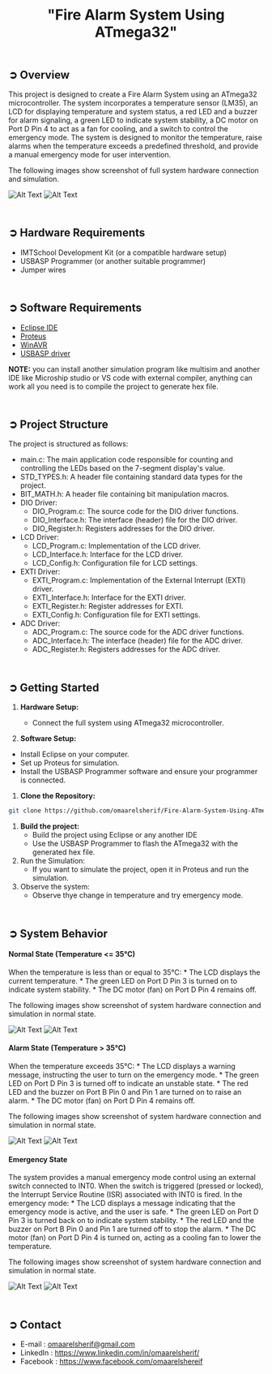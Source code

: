 <!-- PROJECT TITLE -->
<h1 align="center">"Fire Alarm System Using ATmega32"</h1>

<!-- OVERVIEW -->
## <br>**➲ Overview**
This project is designed to create a Fire Alarm System using an ATmega32 microcontroller. The system incorporates a temperature sensor (LM35), an LCD for displaying temperature and system status, a red LED and a buzzer for alarm signaling, a green LED to indicate system stability, a DC motor on Port D Pin 4 to act as a fan for cooling, and a switch to control the emergency mode. The system is designed to monitor the temperature, raise alarms when the temperature exceeds a predefined threshold, and provide a manual emergency mode for user intervention.

The following images show screenshot of full system hardware connection and simulation.

![Alt Text](Fire_Alarm/Output/full_system_sw.jpg)
![Alt Text](Fire_Alarm/Output/full_system_hw.jpg)

<!-- HARDWARE REQUIREMENTS -->
## <br>**➲ Hardware Requirements**
* IMTSchool Development Kit (or a compatible hardware setup)
* USBASP Programmer (or another suitable programmer)
* Jumper wires

<!-- SOFTWARE REQUIREMENTS -->
## <br>**➲ Software Requirements**
* <a href="https://www.eclipse.org/downloads/packages/release/2023-06/r/eclipse-ide-cc-developers" target="_blank">Eclipse IDE</a> 
* <a href="https://www.labcenter.com/downloads/" target="_blank">Proteus</a> 
* <a href="https://sourceforge.net/projects/winavr/" target="_blank">WinAVR</a> 
* <a href="https://www.fischl.de/usbasp/" target="_blank">USBASP driver</a> 

**NOTE:** you can install another simulation program like multisim and another IDE like Microship studio or VS code with external compiler, anything can work all you need is to compile the project to generate hex file.

<!-- PROJECT STRUCTURE -->
## <br>**➲ Project Structure**
The project is structured as follows:
* main.c: The main application code responsible for counting and controlling the LEDs based on the 7-segment display's value.
* STD_TYPES.h: A header file containing standard data types for the project.
* BIT_MATH.h: A header file containing bit manipulation macros.
* DIO Driver:
  * DIO_Program.c: The source code for the DIO driver functions.
  * DIO_Interface.h: The interface (header) file for the DIO driver.
  * DIO_Register.h: Registers addresses for the DIO driver.
* LCD Driver:
  * LCD_Program.c: Implementation of the LCD driver.
  * LCD_Interface.h: Interface for the LCD driver.
  * LCD_Config.h: Configuration file for LCD settings.
* EXTI Driver:
  * EXTI_Program.c: Implementation of the External Interrupt (EXTI) driver.
  * EXTI_Interface.h: Interface for the EXTI driver.
  * EXTI_Register.h: Register addresses for EXTI.
  * EXTI_Config.h: Configuration file for EXTI settings.
* ADC Driver:
  * ADC_Program.c: The source code for the ADC driver functions.
  * ADC_Interface.h: The interface (header) file for the ADC driver.
  * ADC_Register.h: Registers addresses for the ADC driver.

<!-- GETTING STARTED -->
## <br>**➲ Getting Started**
1. **Hardware Setup:**
   * Connect the full system using ATmega32 microcontroller.

2. **Software Setup:**
* Install Eclipse on your computer.
* Set up Proteus for simulation.
* Install the USBASP Programmer software and ensure your programmer is connected.
1. **Clone the Repository:**
```sh
git clone https://github.com/omaarelsherif/Fire-Alarm-System-Using-ATmega32.git
```
1. **Build the project:**
   * Build the project using Eclipse or any another IDE
   * Use the USBASP Programmer to flash the ATmega32 with the generated hex file.
2. Run the Simulation:
   * If you want to simulate the project, open it in Proteus and run the simulation.
3. Observe the system:
   * Observe thye change in temperature and try emergency mode.

<!-- SYSTEM BEHAVIOR -->
## <br>**➲ System Behavior**
<h4>Normal State (Temperature <= 35°C)</h4>
When the temperature is less than or equal to 35°C:
* The LCD displays the current temperature.
* The green LED on Port D Pin 3 is turned on to indicate system stability.
* The DC motor (fan) on Port D Pin 4 remains off.
  
The following images show screenshot of system hardware connection and simulation in normal state.

![Alt Text](Fire_Alarm/Output/1_normal_state_sw.png)
![Alt Text](Fire_Alarm/Output/1_normal_state_hw.jpg)

<h4>Alarm State (Temperature > 35°C)</h4>
When the temperature exceeds 35°C:
* The LCD displays a warning message, instructing the user to turn on the emergency mode.
* The green LED on Port D Pin 3 is turned off to indicate an unstable state.
* The red LED and the buzzer on Port B Pin 0 and Pin 1 are turned on to raise an alarm.
* The DC motor (fan) on Port D Pin 4 remains off.
  
The following images show screenshot of system hardware connection and simulation in normal state.

![Alt Text](Fire_Alarm/Output/2_alarm_state_sw.png)
![Alt Text](Fire_Alarm/Output/2_alarm_state_hw.jpg)

<h4>Emergency State</h4>
The system provides a manual emergency mode control using an external switch connected to INT0.
When the switch is triggered (pressed or locked), the Interrupt Service Routine (ISR) associated with INT0 is fired.
In the emergency mode:
* The LCD displays a message indicating that the emergency mode is active, and the user is safe.
* The green LED on Port D Pin 3 is turned back on to indicate system stability.
* The red LED and the buzzer on Port B Pin 0 and Pin 1 are turned off to stop the alarm.
* The DC motor (fan) on Port D Pin 4 is turned on, acting as a cooling fan to lower the temperature.

The following images show screenshot of system hardware connection and simulation in normal state.

![Alt Text](Fire_Alarm/Output/3_emergency_state_sw.png)
![Alt Text](Fire_Alarm/Output/3_emergency_state_hw.jpg)

<!-- CONTACT -->
## <br>**➲ Contact**
- E-mail   : [omaarelsherif@gmail.com](mailto:omaarelsherif@gmail.com)
- LinkedIn : https://www.linkedin.com/in/omaarelsherif/
- Facebook : https://www.facebook.com/omaarelshereif
